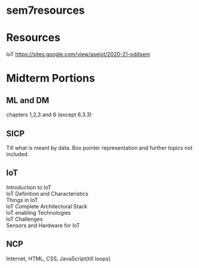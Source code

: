 # sem7resources

# Resources
IoT
https://sites.google.com/view/aseiot/2020-21-oddsem



# Midterm Portions
## ML and DM
chapters 1,2,3 and 6 (except 6.3.3)


## SICP
Till what is meant by data.
Box pointer representation and further topics not included



## IoT
Introduction to IoT <br/>
IoT Definition and Characteristics <br/>
Things in IoT <br/>
loT Complete Architectural Stack <br/>
loT enabling Technologies <br/>
loT Challenges <br/>
Sensors and Hardware for loT <br/>


## NCP
Internet, HTML, CSS, JavaScript(till loops)





